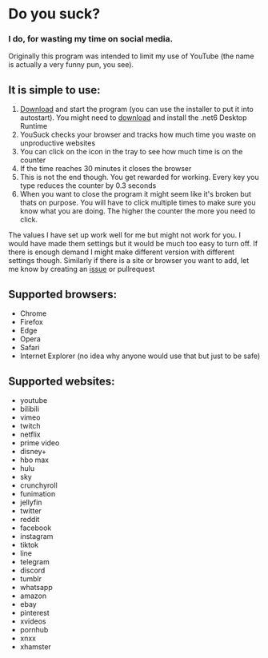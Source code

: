 # Do you suck? 
### I do, for wasting my time on social media.
Originally this program was intended to limit my use of YouTube (the name is actually a very funny pun, you see).

## It is simple to use:
1) [Download](https://github.com/tommaier123/YouSuck/releases) and start the program (you can use the installer to put it into autostart). You might need to [download](https://dotnet.microsoft.com/en-us/download/dotnet/6.0) and install the .net6 Desktop Runtime
2) YouSuck checks your browser and tracks how much time you waste on unproductive websites
3) You can click on the icon in the tray to see how much time is on the counter
4) If the time reaches 30 minutes it closes the browser
5) This is not the end though. You get rewarded for working. Every key you type reduces the counter by 0.3 seconds
6) When you want to close the program it might seem like it's broken but thats on purpose. You will have to click multiple times to make sure you know what you are doing. The higher the counter the more you need to click.

The values I have set up work well for me but might not work for you. I would have made them settings but it would be much too easy to turn off.
If there is enough demand I might make different version with different settings though. Similarly if there is a site or browser you want to add, let me know by creating an [issue](https://github.com/tommaier123/YouSuck/issues) or pullrequest

## Supported browsers:
- Chrome
- Firefox
- Edge
- Opera
- Safari
- Internet Explorer (no idea why anyone would use that but just to be safe)


## Supported websites:
- youtube
- bilibili
- vimeo
- twitch
- netflix
- prime video
- disney+
- hbo max
- hulu
- sky
- crunchyroll
- funimation
- jellyfin
- twitter
- reddit
- facebook
- instagram
- tiktok
- line
- telegram
- discord
- tumblr
- whatsapp
- amazon
- ebay
- pinterest
- xvideos
- pornhub
- xnxx
- xhamster







